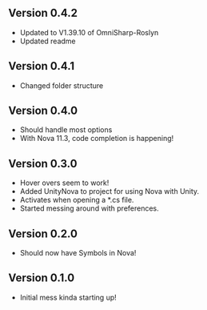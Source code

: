 ## Version 0.4.2

 * Updated to V1.39.10 of OmniSharp-Roslyn
 * Updated readme

## Version 0.4.1

 * Changed folder structure

## Version 0.4.0

 * Should handle most options
 * With Nova 11.3, code completion is happening!

## Version 0.3.0

 * Hover overs seem to work!
 * Added UnityNova to project for using Nova with Unity.
 * Activates when opening a *.cs file.
 * Started messing around with preferences.

## Version 0.2.0

 * Should now have Symbols in Nova!

## Version 0.1.0

 * Initial mess kinda starting up!